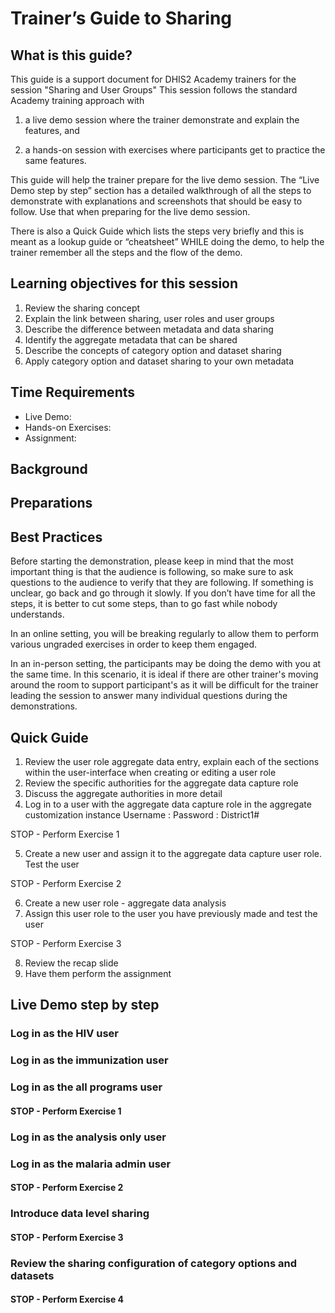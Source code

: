 # Trainer’s Guide to Sharing

## What is this guide?

This guide is a support document for DHIS2 Academy trainers for the session "Sharing and User Groups" This session follows the standard Academy training approach with 

1. a live demo session where the trainer demonstrate and explain the features, and 
   
2. a hands-­on session with exercises where participants get to practice the same features.

This guide will help the trainer​ prepare​​ for the live demo session. The “Live Demo step by step” section has a detailed walkthrough of all the steps to demonstrate with explanations and screenshots that should be easy to follow. Use that when preparing for the live demo session.

There is also a Quick Guide which lists the steps very briefly and this is meant as a lookup guide or “cheatsheet” WHILE doing the demo, to help the trainer remember all the steps and the flow of the demo.

## Learning objectives for this session

1. Review the sharing concept
2. Explain the link between sharing, user roles and user groups
3. Describe the difference between metadata and data sharing
4. Identify the aggregate metadata that can be shared
5. Describe the concepts of category option and dataset sharing
6. Apply category option and dataset sharing to your own metadata



## Time Requirements

- Live Demo: 
- Hands-on Exercises: 
- Assignment: 

## Background


## Preparations



## Best Practices

Before starting the demonstration, please keep in mind that the most important thing is that the audience is following, so make sure to ask questions to the audience to verify that they are following. If something is unclear, go back and go through it slowly. If you don’t have time for all the steps, it is better to cut some steps, than to go fast while nobody understands.

In an online setting, you will be breaking regularly to allow them to perform various ungraded exercises in order to keep them engaged.

In an in-person setting, the participants may be doing the demo with you at the same time. In this scenario, it is ideal if there are other trainer's moving around the room to support participant's as it will be difficult for the trainer leading the session to answer many individual questions during the demonstrations. 

## Quick Guide

1. Review the user role aggregate data entry, explain each of the sections within the user-interface when creating or editing a user role
2. Review the specific authorities for the aggregate data capture role
3. Discuss the aggregate authorities in more detail
4. Log in to a user with the aggregate data capture role in the aggregate customization instance
Username : 
Password : District1#

STOP - Perform Exercise 1

5. Create a new user and assign it to the aggregate data capture user role. Test the user

STOP - Perform Exercise 2

6. Create a new user role - aggregate data analysis
7. Assign this user role to the user you have previously made and test the user

STOP - Perform Exercise 3


8. Review the recap slide
9. Have them perform the assignment

## Live Demo step by step

### Log in as the HIV user

### Log in as the immunization user

### Log in as the all programs user

#### STOP - Perform Exercise 1

### Log in as the analysis only user

### Log in as the malaria admin user

#### STOP - Perform Exercise 2

### Introduce data level sharing

#### STOP - Perform Exercise 3

### Review the sharing configuration of category options and datasets

#### STOP - Perform Exercise 4

